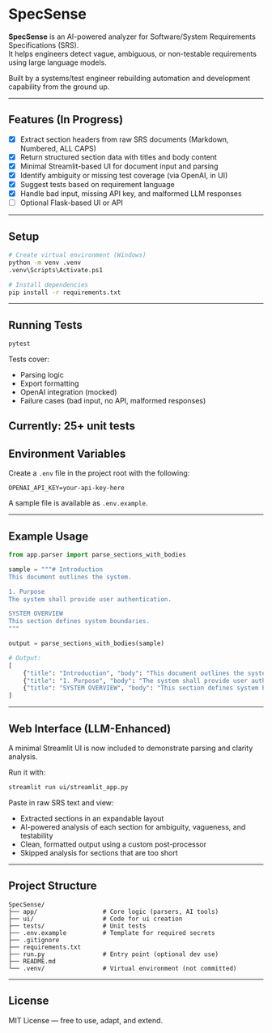# SpecSense

**SpecSense** is an AI-powered analyzer for Software/System Requirements Specifications (SRS).  
It helps engineers detect vague, ambiguous, or non-testable requirements using large language models.

Built by a systems/test engineer rebuilding automation and development capability from the ground up.

---

## Features (In Progress)

- [x] Extract section headers from raw SRS documents (Markdown, Numbered, ALL CAPS)
- [x] Return structured section data with titles and body content
- [x] Minimal Streamlit-based UI for document input and parsing
- [x] Identify ambiguity or missing test coverage (via OpenAI, in UI) 
- [x] Suggest tests based on requirement language  
- [x] Handle bad input, missing API key, and malformed LLM responses
- [ ] Optional Flask-based UI or API   

---

## Setup

```bash
# Create virtual environment (Windows)
python -m venv .venv
.venv\Scripts\Activate.ps1

# Install dependencies
pip install -r requirements.txt
```

---

## Running Tests

```bash
pytest
```

Tests cover:
- Parsing logic
- Export formatting
- OpenAI integration (mocked)
- Failure cases (bad input, no API, malformed responses)

Currently: 25+ unit tests
---

## Environment Variables

Create a `.env` file in the project root with the following:

```
OPENAI_API_KEY=your-api-key-here
```

A sample file is available as `.env.example`.

---
## Example Usage

```python
from app.parser import parse_sections_with_bodies

sample = """# Introduction
This document outlines the system.

1. Purpose
The system shall provide user authentication.

SYSTEM OVERVIEW
This section defines system boundaries.
"""

output = parse_sections_with_bodies(sample)

# Output:
[
    {"title": "Introduction", "body": "This document outlines the system."},
    {"title": "1. Purpose", "body": "The system shall provide user authentication."},
    {"title": "SYSTEM OVERVIEW", "body": "This section defines system boundaries."}
]
```
---

## Web Interface (LLM-Enhanced)

A minimal Streamlit UI is now included to demonstrate parsing and clarity analysis.

Run it with:

```bash
streamlit run ui/streamlit_app.py
```

Paste in raw SRS text and view:

-  Extracted sections in an expandable layout
-  AI-powered analysis of each section for ambiguity, vagueness, and testability
-  Clean, formatted output using a custom post-processor
-  Skipped analysis for sections that are too short

---

## Project Structure

```
SpecSense/
├── app/                  # Core logic (parsers, AI tools)
├── ui/                   # Code for ui creation
├── tests/                # Unit tests
├── .env.example          # Template for required secrets
├── .gitignore
├── requirements.txt
├── run.py                # Entry point (optional dev use)
├── README.md
└── .venv/                # Virtual environment (not committed)
```

---

## License

MIT License — free to use, adapt, and extend.

